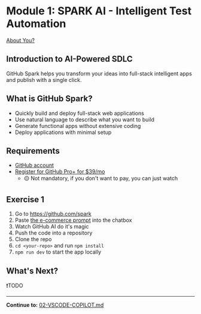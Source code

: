 # Module 1: SPARK AI - Intelligent Test Automation

[About You?](https://www.menti.com/al2kjmdkno3a)

## Introduction to AI-Powered SDLC

GitHub Spark helps you transform your ideas into full-stack intelligent apps and publish with a single click.

## What is GitHub Spark?

- Quickly build and deploy full-stack web applications
- Use natural language to describe what you want to build
- Generate functional apps without extensive coding
- Deploy applications with minimal setup

## Requirements

- [GitHub account](https://github.com/)
- [Register for GitHub Pro+ for $39/mo](https://bit.ly/gh-spark-reg)
  - 🟡 Not mandatory, if you don't want to pay, you can just watch

## Exercise 1

1. Go to https://github.com/spark
2. Paste [the e-commerce prompt](../assets/ai-prompts/create-web-app.md) into the chatbox
3. Watch GitHub AI do it's magic
4. Push the code into a repository
5. Clone the repo
6. `cd <your-repo>` and run `npm install`
7. `npm run dev` to start the app locally
## What's Next?

❗TODO

---

**Continue to:** [02-VSCODE-COPILOT.md](./02-VSCODE-COPILOT.md)

